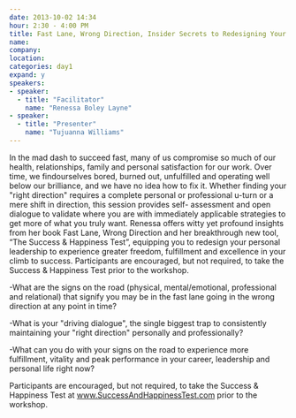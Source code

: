 ```yaml
---
date: 2013-10-02 14:34
hour: 2:30 - 4:00 PM
title: Fast Lane, Wrong Direction, Insider Secrets to Redesigning Your Success
name: 
company: 
location: 
categories: day1
expand: y
speakers:
- speaker:  
  - title: "Facilitator"
    name: "Renessa Boley Layne"
- speaker:  
  - title: "Presenter"
    name: "Tujuanna Williams"
---
```

In the mad dash to succeed fast, many of us compromise so much of our health,
relationships, family and personal satisfaction for our work. Over time, we findourselves bored, burned out, unfulfilled and operating well below our brilliance, and we
have no idea how to fix it. Whether finding your "right direction" requires a complete
personal or professional u-turn or a mere shift in direction, this session provides self-
assessment and open dialogue to validate where you are with immediately applicable
strategies to get more of what you truly want. Renessa offers witty yet profound insights
from her book Fast Lane, Wrong Direction and her breakthrough new tool, “The
Success & Happiness Test”, equipping you to redesign your personal leadership to
experience greater freedom, fulfillment and excellence in your climb to success.
Participants are encouraged, but not required, to take the Success & Happiness Test
prior to the workshop.

-What are the signs on the road (physical, mental/emotional, professional and
relational) that signify you may be in the fast lane going in the wrong direction at
any point in time?

-What is your "driving dialogue", the single biggest trap to consistently maintaining
your "right direction" personally and professionally?

-What can you do with your signs on the road to experience more fulfillment, vitality
and peak performance in your career, leadership and personal life right now?

Participants are encouraged, but not required, to take the Success & Happiness Test
at www.SuccessAndHappinessTest.com prior to the workshop.